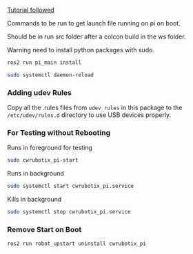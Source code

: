 [Tutorial followed](https://roboticsbackend.com/make-ros-launch-start-on-boot-with-robot_upstart/)

Commands to be run to get launch file running on pi on boot.

Should be in run src folder after a colcon build in the ws folder.

Warning need to install python packages with sudo.


```bash
ros2 run pi_main install 
```

```bash
sudo systemctl daemon-reload
```

### Adding udev Rules
Copy all the .rules files from `udev_rules` in this package to the `/etc/udev/rules.d` directory to use USB devices properly.

### For Testing without Rebooting
Runs in foreground for testing
```bash
sudo cwrubotix_pi-start
```

Runs in background
```bash
sudo systemctl start cwrubotix_pi.service
```
Kills in background
```bash
sudo systemctl stop cwrubotix_pi.service
```

### Remove Start on Boot
```bash
ros2 run robot_upstart uninstall cwrubotix_pi
```